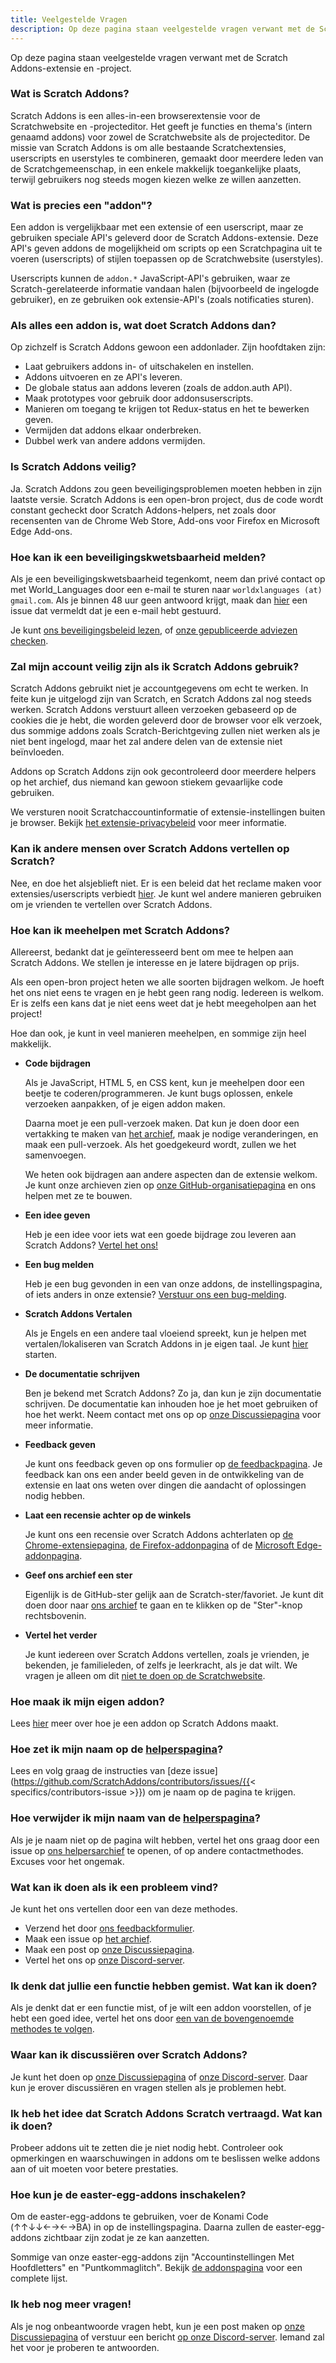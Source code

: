 ```yaml
---
title: Veelgestelde Vragen
description: Op deze pagina staan veelgestelde vragen verwant met de Scratch Addons-extensie en -project.
---
```


Op deze pagina staan veelgestelde vragen verwant met de Scratch Addons-extensie en -project.

### Wat is Scratch Addons?

Scratch Addons is een alles-in-een browserextensie voor de Scratchwebsite en -projecteditor. Het geeft je functies en thema's (intern genaamd addons) voor zowel de Scratchwebsite als de projecteditor. De missie van Scratch Addons is om alle bestaande Scratchextensies, userscripts en userstyles te combineren, gemaakt door meerdere leden van de Scratchgemeenschap, in een enkele makkelijk toegankelijke plaats, terwijl gebruikers nog steeds mogen kiezen welke ze willen aanzetten.

### Wat is precies een "addon"?

Een addon is vergelijkbaar met een extensie of een userscript, maar ze gebruiken speciale API's geleverd door de Scratch Addons-extensie. Deze API's geven addons de mogelijkheid om scripts op een Scratchpagina uit te voeren (userscripts) of stijlen toepassen op de Scratchwebsite (userstyles).

Userscripts kunnen de `addon.*` JavaScript-API's gebruiken, waar ze Scratch-gerelateerde informatie vandaan halen (bijvoorbeeld de ingelogde gebruiker), en ze gebruiken ook extensie-API's (zoals notificaties sturen).

### Als alles een addon is, wat doet Scratch Addons dan?

Op zichzelf is Scratch Addons gewoon een addonlader. Zijn hoofdtaken zijn:

- Laat gebruikers addons in- of uitschakelen en instellen.
- Addons uitvoeren en ze API's leveren.
- De globale status aan addons leveren (zoals de addon.auth API).
- Maak prototypes voor gebruik door addonsuserscripts.
- Manieren om toegang te krijgen tot Redux-status en het te bewerken geven.
- Vermijden dat addons elkaar onderbreken.
- Dubbel werk van andere addons vermijden.

### Is Scratch Addons veilig?

Ja. Scratch Addons zou geen beveiligingsproblemen moeten hebben in zijn laatste versie. Scratch Addons is een open-bron project, dus de code wordt constant gecheckt door Scratch Addons-helpers, net zoals door recensenten van de Chrome Web Store, Add-ons voor Firefox en Microsoft Edge Add-ons.

### Hoe kan ik een beveiligingskwetsbaarheid melden?

Als je een beveiligingskwetsbaarheid tegenkomt, neem dan privé contact op met World_Languages door een e-mail te sturen naar `worldxlanguages (at) gmail.com`. Als je binnen 48 uur geen antwoord krijgt, maak dan [hier](https://github.com/ScratchAddons/ScratchAddons/issues/) een issue dat vermeldt dat je een e-mail hebt gestuurd.

Je kunt [ons beveiligingsbeleid lezen](https://github.com/ScratchAddons/ScratchAddons/security/policy), of [onze gepubliceerde adviezen checken](https://github.com/ScratchAddons/ScratchAddons/security/advisories?state=published).

### Zal mijn account veilig zijn als ik Scratch Addons gebruik?

Scratch Addons gebruikt niet je accountgegevens om echt te werken. In feite kun je uitgelogd zijn van Scratch, en Scratch Addons zal nog steeds werken. Scratch Addons verstuurt alleen verzoeken gebaseerd op de cookies die je hebt, die worden geleverd door de browser voor elk verzoek, dus sommige addons zoals Scratch-Berichtgeving zullen niet werken als je niet bent ingelogd, maar het zal andere delen van de extensie niet beïnvloeden.

Addons op Scratch Addons zijn ook gecontroleerd door meerdere helpers op het archief, dus niemand kan gewoon stiekem gevaarlijke code gebruiken.

We versturen nooit Scratchaccountinformatie of extensie-instellingen buiten je browser. Bekijk [het extensie-privacybeleid](/docs/privacy/policies/extension) voor meer informatie.

### Kan ik andere mensen over Scratch Addons vertellen op Scratch?

Nee, en doe het alsjeblieft niet. Er is een beleid dat het reclame maken voor extensies/userscripts verbiedt [hier](https://scratch.mit.edu/discuss/post/2907564/). Je kunt wel andere manieren gebruiken om je vrienden te vertellen over Scratch Addons.

### Hoe kan ik meehelpen met Scratch Addons?

Allereerst, bedankt dat je geïnteresseerd bent om mee te helpen aan Scratch Addons. We stellen je interesse en je latere bijdragen op prijs.

Als een open-bron project heten we alle soorten bijdragen welkom. Je hoeft het ons niet eens te vragen en je hebt geen rang nodig. Iedereen is welkom. Er is zelfs een kans dat je niet eens weet dat je hebt meegeholpen aan het project!

Hoe dan ook, je kunt in veel manieren meehelpen, en sommige zijn heel makkelijk.

- **Code bijdragen**

  Als je JavaScript, HTML 5, en CSS kent, kun je meehelpen door een beetje te coderen/programmeren. Je kunt bugs oplossen, enkele verzoeken aanpakken, of je eigen addon maken.

  Daarna moet je een pull-verzoek maken. Dat kun je doen door een vertakking te maken van [het archief](https://github.com/ScratchAddons/ScratchAddons/), maak je nodige veranderingen, en maak een pull-verzoek. Als het goedgekeurd wordt, zullen we het samenvoegen.

  We heten ook bijdragen aan andere aspecten dan de extensie welkom. Je kunt onze archieven zien op [onze GitHub-organisatiepagina](https://github.com/ScratchAddons) en ons helpen met ze te bouwen.

- **Een idee geven**

  Heb je een idee voor iets wat een goede bijdrage zou leveren aan Scratch Addons? [Vertel het ons!](#i-think-you-missed-a-feature-what-can-i-do)

- **Een bug melden**

  Heb je een bug gevonden in een van onze addons, de instellingspagina, of iets anders in onze extensie? [Verstuur ons een bug-melding](#what-can-i-do-if-i-find-a-problem).

- **Scratch Addons Vertalen**

  Als je Engels en een andere taal vloeiend spreekt, kun je helpen met vertalen/lokaliseren van Scratch Addons in je eigen taal. Je kunt [hier](/docs/localization/joining-the-localization-team) starten.

- **De documentatie schrijven**

  Ben je bekend met Scratch Addons? Zo ja, dan kun je zijn documentatie schrijven. De documentatie kan inhouden hoe je het moet gebruiken of hoe het werkt. Neem contact met ons op op [onze Discussiepagina](https://github.com/ScratchAddons/ScratchAddons/discussions) voor meer informatie.

- **Feedback geven**

  Je kunt ons feedback geven op ons formulier op [de feedbackpagina](https://scratchaddons.com/feedback). Je feedback kan ons een ander beeld geven in de ontwikkeling van de extensie en laat ons weten over dingen die aandacht of oplossingen nodig hebben.

- **Laat een recensie achter op de winkels**

  Je kunt ons een recensie over Scratch Addons achterlaten op [de Chrome-extensiepagina](https://chrome.google.com/webstore/detail/fbeffbjdlemaoicjdapfpikkikjoneco), [de Firefox-addonpagina](https://addons.mozilla.org/firefox/addon/scratch-messaging-extension/) of de [Microsoft Edge-addonpagina](https://microsoftedge.microsoft.com/addons/detail/scratch-addons/iliepgjnemckemgnledoipfiilhajdjj).

- **Geef ons archief een ster**

  Eigenlijk is de GitHub-ster gelijk aan de Scratch-ster/favoriet. Je kunt dit doen door naar [ons archief](https://github.com/ScratchAddons/ScratchAddons) te gaan en te klikken op de "Ster"-knop rechtsbovenin.

- **Vertel het verder**

  Je kunt iedereen over Scratch Addons vertellen, zoals je vrienden, je bekenden, je familieleden, of zelfs je leerkracht, als je dat wilt. We vragen je alleen om dit [niet te doen op de Scratchwebsite](#can-i-tell-people-about-scratch-addons-on-scratch).

### Hoe maak ik mijn eigen addon?

Lees [hier](/docs/develop/getting-started) meer over hoe je een addon op Scratch Addons maakt.

### Hoe zet ik mijn naam op de [helperspagina](/contributors)?

Lees en volg graag de instructies van [deze issue](https://github.com/ScratchAddons/contributors/issues/{{< specifics/contributors-issue >}}) om je naam op de pagina te krijgen.

### Hoe verwijder ik mijn naam van de [helperspagina](/contributors)?

Als je je naam niet op de pagina wilt hebben, vertel het ons graag door een issue op [ons helpersarchief](https://github.com/ScratchAddons/contributors/issues/) te openen, of op andere contactmethodes. Excuses voor het ongemak.

### Wat kan ik doen als ik een probleem vind?

Je kunt het ons vertellen door een van deze methodes.

- Verzend het door [ons feedbackformulier](https://scratchaddons.com/feedback).
- Maak een issue op [het archief](https://github.com/ScratchAddons/ScratchAddons/issues).
- Maak een post op [onze Discussiepagina](https://github.com/ScratchAddons/ScratchAddons/discussions).
- Vertel het ons op [onze Discord-server](https://discord.gg/R5NBqwMjNc).

### Ik denk dat jullie een functie hebben gemist. Wat kan ik doen?

Als je denkt dat er een functie mist, of je wilt een addon voorstellen, of je hebt een goed idee, vertel het ons door [een van de bovengenoemde methodes te volgen](#what-can-i-do-if-i-find-a-problem).

### Waar kan ik discussiëren over Scratch Addons?

Je kunt het doen op [onze Discussiepagina](https://github.com/ScratchAddons/ScratchAddons/discussions) of [onze Discord-server](https://discord.gg/R5NBqwMjNc). Daar kun je erover discussiëren en vragen stellen als je problemen hebt.

### Ik heb het idee dat Scratch Addons Scratch vertraagd. Wat kan ik doen?

Probeer addons uit te zetten die je niet nodig hebt. Controleer ook opmerkingen en waarschuwingen in addons om te beslissen welke addons aan of uit moeten voor betere prestaties.

### Hoe kun je de easter-egg-addons inschakelen?

Om de easter-egg-addons te gebruiken, voer de Konami Code (↑↑↓↓←→←→BA) in op de instellingspagina. Daarna zullen de easter-egg-addons zichtbaar zijn zodat je ze kan aanzetten.

Sommige van onze easter-egg-addons zijn "Accountinstellingen Met Hoofdletters" en "Puntkommaglitch". Bekijk [de addonspagina](/addons) voor een complete lijst.

### Ik heb nog meer vragen!

Als je nog onbeantwoorde vragen hebt, kun je een post maken op [onze Discussiepagina](https://github.com/ScratchAddons/ScratchAddons/discussions) of verstuur een bericht [op onze Discord-server](https://discord.gg/R5NBqwMjNc). Iemand zal het voor je proberen te antwoorden.

